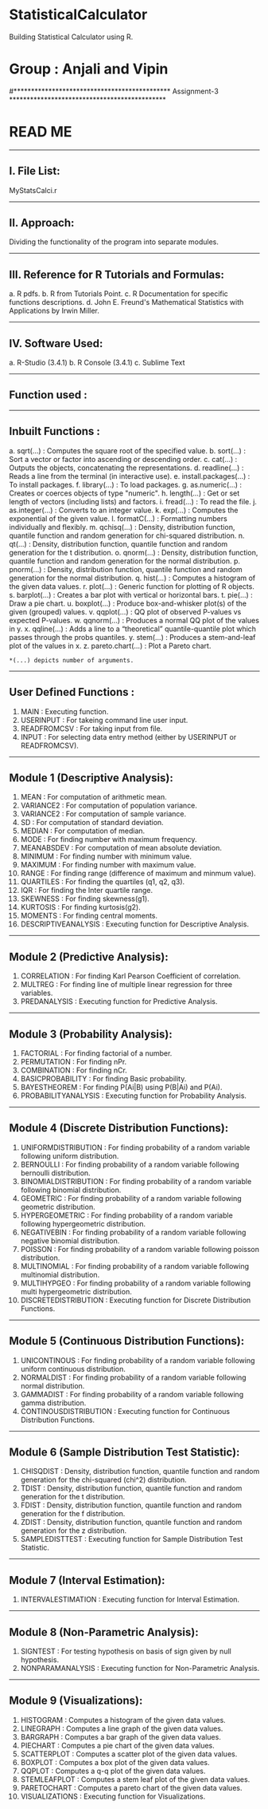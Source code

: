# StatisticalCalculator
Building Statistical Calculator using R.


# Group : Anjali and Vipin

#********************************************* Assignment-3 *********************************************
#												READ ME 	

_____________
I. File List:
-------------
MyStatsCalci.r


_____________
II. Approach:
-------------
Dividing the functionality of the program into separate modules. 


____________________________________________
III. Reference for R Tutorials and Formulas:
--------------------------------------------
a. R pdfs.
b. R from Tutorials Point.
c. R Documentation for specific functions descriptions.
d. John E. Freund's Mathematical Statistics with Applications by Irwin Miller.


__________________
IV. Software Used:
------------------
a. R-Studio (3.4.1)
b. R Console (3.4.1)
c. Sublime Text


_______________
Function used : 
---------------

___________________
Inbuilt Functions :
-------------------

a. sqrt(...)                : Computes the square root of the specified value.
b. sort(...)                : Sort a vector or factor into ascending or descending order.
c. cat(...)                 : Outputs the objects, concatenating the representations.
d. readline(...)            : Reads a line from the terminal (in interactive use).
e. install.packages(...)	: To install packages.
f. library(...)			    : To load packages.
g. as.numeric(...)			: Creates or coerces objects of type "numeric".
h. length(...)              : Get or set length of vectors (including lists) and factors.
i. fread(...)    			: To read the file.
j. as.integer(...)          : Converts to an integer value.
k. exp(...)                 : Computes the exponential of the given value.
l. formatC(...)             : Formatting numbers individually and flexibly.
m. qchisq(...)              : Density, distribution function, quantile function and random generation for chi-squared distribution.
n. qt(...)                  : Density, distribution function, quantile function and random generation for the t distribution.
o. qnorm(...)               : Density, distribution function, quantile function and random generation for the normal distribution.
p. pnorm(...)               : Density, distribution function, quantile function and random generation for the normal distribution.
q. hist(...) 				: Computes a histogram of the given data values.
r. plot(...)				: Generic function for plotting of R objects. 
s. barplot(...)				: Creates a bar plot with vertical or horizontal bars.
t. pie(...) 				: Draw a pie chart.
u. boxplot(...) 			: Produce box-and-whisker plot(s) of the given (grouped) values.
v. qqplot(...) 				: QQ plot of observed P-values vs expected P-values.
w. qqnorm(...) 				: Produces a normal QQ plot of the values in y. 
x. qqline(...) 				: Adds a line to a “theoretical” quantile-quantile plot which passes through the probs quantiles.
y. stem(...) 				: Produces a stem-and-leaf plot of the values in x.
z. pareto.chart(...) 		: Plot a Pareto chart.

	
	*(...) depicts number of arguments.
	

________________________
User Defined Functions :
------------------------

1. MAIN : Executing function.
2. USERINPUT : For takeing command line user input.
3. READFROMCSV : For taking input from file.
4. INPUT : For selecting data entry method (either by USERINPUT or READFROMCSV).

________________________________
Module 1 (Descriptive Analysis):
--------------------------------

1. MEAN 		: For computation of arithmetic mean.
2. VARIANCE2 	: For computation of population variance.
3. VARIANCE2 : For computation of sample variance.
4. SD : For computation of standard deviation.
5. MEDIAN : For computation of median.
6. MODE : For finding number with maximum frequency.
7. MEANABSDEV : For computation of mean absolute deviation.
8. MINIMUM : For finding number with minimum value. 
9. MAXIMUM : For finding number with maximum value.
10. RANGE : For finding range (difference of maximum and minmum value).
11. QUARTILES : For finding the quartiles (q1, q2, q3).
12. IQR : For finding the Inter quartile range.
13. SKEWNESS : For finding skewness(g1).
14. KURTOSIS : For finding kurtosis(g2).
15. MOMENTS : For finding central moments.
16. DESCRIPTIVEANALYSIS : Executing function for Descriptive Analysis.

_______________________________
Module 2 (Predictive Analysis):
-------------------------------

1. CORRELATION : For finding Karl Pearson Coefficient of correlation.
2. MULTREG : For finding line of multiple linear regression for three variables.
3. PREDANALYSIS : Executing function for Predictive Analysis.

________________________________
Module 3 (Probability Analysis):
--------------------------------

1. FACTORIAL : For finding factorial of a number.
2. PERMUTATION : For finding nPr.
3. COMBINATION : For finding nCr.
4. BASICPROBABILITY : For finding Basic probability.
5. BAYESTHEOREM : For finding P(Ai|B) using P(B|Ai) and P(Ai).
6. PROBABILITYANALYSIS : Executing function for Probability Analysis.

___________________________________________
Module 4 (Discrete Distribution Functions):
-------------------------------------------

1. UNIFORMDISTRIBUTION : For finding probability of a random variable following uniform distribution.
2. BERNOULLI : For finding probability of a random variable following bernoulli distribution.
3. BINOMIALDISTRIBUTION : For finding probability of a random variable following binomial distribution.
4. GEOMETRIC : For finding probability of a random variable following geometric distribution.
5. HYPERGEOMETRIC : For finding probability of a random variable following hypergeometric distribution.
6. NEGATIVEBIN : For finding probability of a random variable following negative binomial distribution.
7. POISSON : For finding probability of a random variable following poisson distribution.
8. MULTINOMIAL : For finding probability of a random variable following multinomial distribution.
9. MULTIHYPGEO : For finding probability of a random variable following multi hypergeometric distribution.
10. DISCRETEDISTRIBUTION : Executing function for Discrete Distribution Functions.

_____________________________________________
Module 5 (Continuous Distribution Functions):
---------------------------------------------

1. UNICONTINOUS : For finding probability of a random variable following uniform continuous distribution. 
2. NORMALDIST : For finding probability of a random variable following normal distribution.
3. GAMMADIST : For finding probability of a random variable following gamma distribution.
4. CONTINOUSDISTRIBUTION : Executing function for Continuous Distribution Functions.

______________________________________________
Module 6 (Sample Distribution Test Statistic):
----------------------------------------------

1. CHISQDIST : Density, distribution function, quantile function and random generation for the chi-squared (chi^2) distribution.
2. TDIST : Density, distribution function, quantile function and random generation for the t distribution.
3. FDIST : Density, distribution function, quantile function and random generation for the f distribution.
4. ZDIST : Density, distribution function, quantile function and random generation for the z distribution.
5. SAMPLEDISTTEST : Executing function for Sample Distribution Test Statistic.

_______________________________
Module 7 (Interval Estimation):
-------------------------------

1. INTERVALESTIMATION : Executing function for Interval Estimation.

___________________________________
Module 8 (Non-Parametric Analysis):
-----------------------------------

1. SIGNTEST : For testing hypothesis on basis of sign given by null hypothesis.
2. NONPARAMANALYSIS : Executing function for Non-Parametric Analysis.

__________________________
Module 9 (Visualizations):
--------------------------

1. HISTOGRAM : Computes a histogram of the given data values.
2. LINEGRAPH : Computes a line graph of the given data values.
3. BARGRAPH : Computes a bar graph of the given data values.
4. PIECHART : Computes a pie chart of the given data values.
5. SCATTERPLOT : Computes a scatter plot of the given data values.
6. BOXPLOT : Computes a box plot of the given data values.
7. QQPLOT : Computes a q-q plot of the given data values.
8. STEMLEAFPLOT : Computes a stem leaf plot of the given data values.
9. PARETOCHART : Computes a pareto chart of the given data values.
10. VISUALIZATIONS : Executing function for Visualizations.

